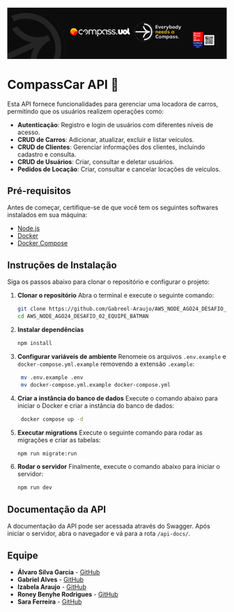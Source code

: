 
![Logo](https://github.com/carolinecobucci/plant-ecommerce/raw/main/src/assets/compass%20uol%20header.jpeg)
# CompassCar API 🚗

Esta API fornece funcionalidades para gerenciar uma locadora de carros, permitindo que os usuários realizem operações como:
- **Autenticação**: Registro e login de usuários com diferentes níveis de acesso. 
- **CRUD de Carros**: Adicionar, atualizar, excluir e listar veículos.
- **CRUD de Clientes**: Gerenciar informações dos clientes, incluindo cadastro e consulta. 
- **CRUD de Usuários**: Criar, consultar e deletar usuários.
- **Pedidos de Locação**: Criar, consultar e cancelar locações de veículos.
 
## Pré-requisitos

Antes de começar, certifique-se de que você tem os seguintes softwares instalados em sua máquina:

- [Node.js](https://nodejs.org/) 
- [Docker](https://www.docker.com/)
- [Docker Compose](https://docs.docker.com/compose/)

## Instruções de Instalação

Siga os passos abaixo para clonar o repositório e configurar o projeto:

1. **Clonar o repositório**
   Abra o terminal e execute o seguinte comando:

   ```bash
   git clone https://github.com/Gabreel-Araujo/AWS_NODE_AGO24_DESAFIO_02_EQUIPE_BATMAN.git
   cd AWS_NODE_AGO24_DESAFIO_02_EQUIPE_BATMAN
    ```
    
2. **Instalar dependências**
	 ```bash
   npm install
	  ```
3.  **Configurar variáveis de ambiente**
Renomeie os arquivos `.env.example` e `docker-compose.yml.example` removendo a extensão `.example`:
	 ```bash
	  mv .env.example .env
	  mv docker-compose.yml.example docker-compose.yml
	```
4. **Criar a instância do banco de dados**
Execute o comando abaixo para iniciar o Docker e criar a instância do banco de dados:
	 ```bash
	  docker compose up -d
	```
5. **Executar migrations**
Execute o seguinte comando para rodar as migrações e criar as tabelas:
	```bash
	npm run migrate:run
	```
6. **Rodar o servidor**
Finalmente, execute o comando abaixo para iniciar o servidor:
	```bash
	npm run dev
	```

## Documentação da API

A documentação da API pode ser acessada através do Swagger. Após iniciar o servidor, abra o navegador e vá para a rota `/api-docs/`.

## Equipe
- **Álvaro Silva Garcia** - [GitHub](https://github.com/Alvarosig)
- **Gabriel Alves** - [GitHub](https://github.com/Gabreel-Araujo)
- **Izabela Araujo** - [GitHub](https://github.com/izzyraraujo)
- **Roney Benyhe Rodrigues** - [GitHub](https://github.com/RoneyBenyhe)
- **Sara Ferreira** - [GitHub](https://github.com/saraferreira10)


